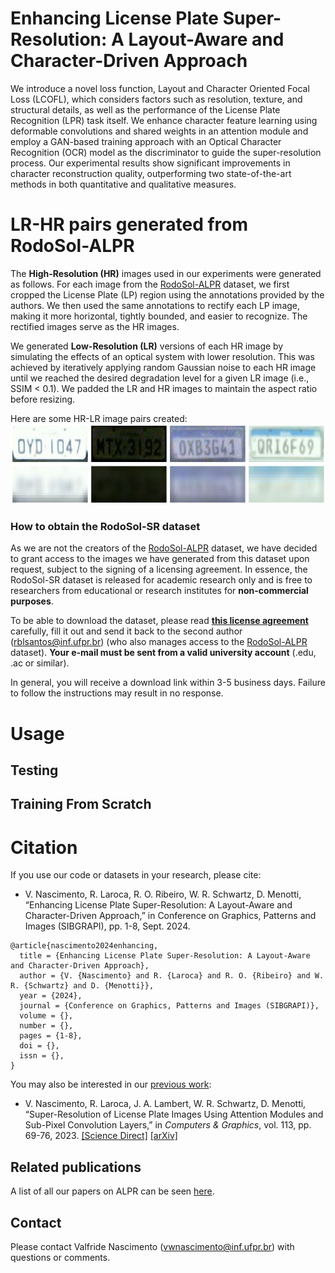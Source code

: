 # Enhancing License Plate Super-Resolution: A Layout-Aware and Character-Driven Approach

We introduce a novel loss function, Layout and Character Oriented Focal Loss (LCOFL), which considers factors such as resolution, texture, and structural details, as well as the performance of the License Plate Recognition (LPR) task itself. We enhance character feature learning using deformable convolutions and shared weights in an attention module and employ a GAN-based training approach with an Optical Character Recognition (OCR) model as the discriminator to guide the super-resolution process. Our experimental results show significant improvements in character reconstruction quality, outperforming two state-of-the-art methods in both quantitative and qualitative measures.

# LR-HR pairs generated from RodoSol-ALPR

The **High-Resolution (HR)** images used in our experiments were generated as follows. For each image from the [RodoSol-ALPR](https://github.com/raysonlaroca/rodosol-alpr-dataset) dataset, we first cropped the License Plate (LP) region using the annotations provided by the authors. We then used the same annotations to rectify each LP image, making it more horizontal, tightly bounded, and easier to recognize. The rectified images serve as the HR images.

We generated **Low-Resolution (LR)** versions of each HR image by simulating the effects of an optical system with lower resolution. This was achieved by iteratively applying random Gaussian noise to each HR image until we reached the desired degradation level for a given LR image (i.e., SSIM < 0.1). We padded the LR and HR images to maintain the aspect ratio before resizing.

Here are some HR-LR image pairs created:
<img src="./Media/samples-rodosol.png" width="600"/>

### How to obtain the RodoSol-SR dataset

As we are not the creators of the [RodoSol-ALPR](https://github.com/raysonlaroca/rodosol-alpr-dataset) dataset, we have decided to grant access to the images we have generated from this dataset upon request, subject to the signing of a licensing agreement. In essence, the RodoSol-SR dataset is released for academic research only and is free to researchers from educational or research institutes for **non-commercial purposes**.

To be able to download the dataset, please read [**this license agreement**](./Media/license-agreement.pdf) carefully, fill it out and send it back to the second author ([rblsantos@inf.ufpr.br](mailto:rblsantos@inf.ufpr.br)) (who also manages access to the [RodoSol-ALPR](https://github.com/raysonlaroca/rodosol-alpr-dataset) dataset). **Your e-mail must be sent from a valid university account** (.edu, .ac or similar).

In general, you will receive a download link within 3-5 business days. Failure to follow the instructions may result in no response.

# Usage

## Testing

## Training From Scratch

# Citation

If you use our code or datasets in your research, please cite:
* V. Nascimento, R. Laroca, R. O. Ribeiro, W. R. Schwartz, D. Menotti, “Enhancing License Plate Super-Resolution: A Layout-Aware and Character-Driven Approach,” in Conference on Graphics, Patterns and Images (SIBGRAPI), pp. 1-8, Sept. 2024.

```
@article{nascimento2024enhancing,
  title = {Enhancing License Plate Super-Resolution: A Layout-Aware and Character-Driven Approach},
  author = {V. {Nascimento} and R. {Laroca} and R. O. {Ribeiro} and W. R. {Schwartz} and D. {Menotti}},
  year = {2024},
  journal = {Conference on Graphics, Patterns and Images (SIBGRAPI)},
  volume = {},
  number = {},
  pages = {1-8},
  doi = {},
  issn = {},
}
```

You may also be interested in our [previous work](https://github.com/valfride/lpr-rsr-ext/):
* V. Nascimento, R. Laroca, J. A. Lambert, W. R. Schwartz, D. Menotti, “Super-Resolution of License Plate Images Using Attention Modules and Sub-Pixel Convolution Layers,” in *Computers & Graphics*, vol. 113, pp. 69-76, 2023. [[Science Direct]](https://doi.org/10.1016/j.cag.2023.05.005) [[arXiv]](https://arxiv.org/abs/2305.17313)

## Related publications

A list of all our papers on ALPR can be seen [here](https://scholar.google.com/scholar?hl=pt-BR&as_sdt=0%2C5&as_ylo=2018&q=allintitle%3A+plate+OR+license+OR+vehicle+author%3A%22David+Menotti%22&btnG=).

## Contact

Please contact Valfride Nascimento ([vwnascimento@inf.ufpr.br](mailto:vwnascimento@inf.ufpr.br)) with questions or comments.
